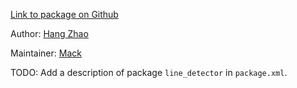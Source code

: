 <div id='line_detector-autogenerated' markdown='1'>


<!-- do not edit this file, autogenerated -->

[Link to package on Github](github:org=duckietown,repo=Software,path=10-lane-control/line_detector,branch=andrea-config)

Author: [Hang Zhao](mailto:hangzhao@mit.edu)

Maintainer: [Mack](mailto:mack@duckietown.org)

TODO: Add a description of package `line_detector` in `package.xml`.



</div>


